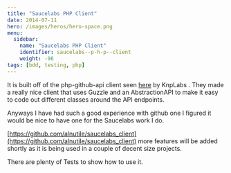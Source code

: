 ```yaml
---
title: "Saucelabs PHP Client"
date: 2014-07-11
hero: /images/heros/hero-space.png
menu:
  sidebar:
    name: "Saucelabs PHP Client"
    identifier: saucelabs--p-h-p--client
    weight: -96
tags: [bdd, testing, php]
---
```


It is built off of the php-github-api client seen [here](https://github.com/KnpLabs/php-github-api) by KnpLabs . They made a really nice client that uses Guzzle and an AbstractionAPI to make it easy to code out different classes around the API endpoints.

Anyways I have had such a good experience with github one I figured it would be nice to have one for the Saucelabs work I do.

[https://github.com/alnutile/saucelabs_client](https://github.com/alnutile/saucelabs_client) more features will be added shortly as it is being used in a couple of decent size projects.

There are plenty of Tests to show how to use it.